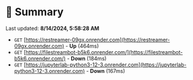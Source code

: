 # 📖 Summary
Last updated: **8/14/2024, 5:58:28 AM**

- `GET` [https://restreamer-09gx.onrender.com](https://restreamer-09gx.onrender.com) - **Up** (464ms)
- `GET` [https://filestreambot-b5k6.onrender.com/](https://filestreambot-b5k6.onrender.com/) - **Down** (184ms)
- `GET` [https://jupyterlab-python3-12-3.onrender.com](https://jupyterlab-python3-12-3.onrender.com) - **Down** (167ms)
